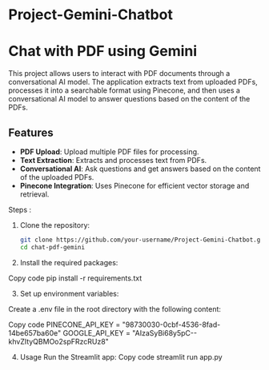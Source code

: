 # Project-Gemini-Chatbot
# Chat with PDF using Gemini

This project allows users to interact with PDF documents through a conversational AI model. The application extracts text from uploaded PDFs, processes it into a searchable format using Pinecone, and then uses a conversational AI model to answer questions based on the content of the PDFs.

## Features

- **PDF Upload**: Upload multiple PDF files for processing.
- **Text Extraction**: Extracts and processes text from PDFs.
- **Conversational AI**: Ask questions and get answers based on the content of the uploaded PDFs.
- **Pinecone Integration**: Uses Pinecone for efficient vector storage and retrieval.


Steps : 


1. Clone the repository:

   ```bash
   git clone https://github.com/your-username/Project-Gemini-Chatbot.git
   cd chat-pdf-gemini
   
2. Install the required packages:

Copy code
pip install -r requirements.txt


3. Set up environment variables:

Create a .env file in the root directory with the following content:

Copy code
PINECONE_API_KEY = "98730030-0cbf-4536-8fad-14be657ba60e"
GOOGLE_API_KEY = "AIzaSyBi68y5pC--khvZItyQBMOo2spFRzcRUz8"

4. Usage
Run the Streamlit app:
Copy code
streamlit run app.py
